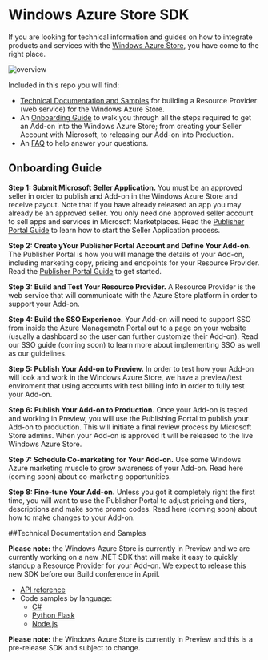 # Windows Azure Store SDK

If you are looking for technical information and guides on how to integrate products and services with the [Windows Azure Store](http://www.windowsazure.com/en-us/store/overview/), you have come to the right place.  

![overview](https://raw.github.com/WindowsAzure/azure-resource-provider-sdk/master/docs/images/azure-store1.png)  

Included in this repo you will find:
- [Technical Documentation and Samples](https://github.com/WindowsAzure/azure-resource-provider-sdk/blob/master/README.md#technical-documentation-and-samples) for building a Resource Provider (web service) for the Windows Azure Store.
- An [Onboarding Guide](https://github.com/WindowsAzure/azure-resource-provider-sdk/blob/master/README.md#onboarding-guide) to walk you through all the steps required to get an Add-on into the Windows Azure Store; from creating your Seller Account with Microsoft, to releasing our Add-on into Production.
- An [FAQ](https://github.com/WindowsAzure/azure-resource-provider-sdk/tree/master/docs/faq.md) to help answer your questions.

## Onboarding Guide

**Step 1: Submit Microsoft Seller Application.**  You must be an approved seller in order to publish and Add-on in the Windows Azure Store and receive payout.  Note that if you have already released an app you may already be an approved seller.  You only need one approved seller account to sell apps and services in Microsoft Marketplaces.  Read the [Publisher Portal Guide](https://github.com/WindowsAzure/azure-resource-provider-sdk/tree/master/docs/publisher-portal.md) to learn how to start the Seller Application process.

**Step 2: Create yYour Publisher Portal Account and Define Your Add-on.**  The Publisher Portal is how you will manage the details of your Add-on, including marketing copy, pricing and endpoints for your Resource Provider.  Read the [Publisher Portal Guide](https://github.com/WindowsAzure/azure-resource-provider-sdk/tree/master/docs/publisher-portal.md) to get started.

**Step 3: Build and Test Your Resource Provider.**  A Resource Provider is the web service that will communicate with the Azure Store platform in order to support your Add-on.

**Step 4: Build the SSO Experience.** Your Add-on will need to support SSO from inside the Azure Managemetn Portal out to a page on your website (usually a dashboard so the user can further customize their Add-on).  Read our SSO guide (coming soon) to learn more about implementing SSO as well as our guidelines.

**Step 5: Publish Your Add-on to Preview.**  In order to test how your Add-on will look and work in the Windows Azure Store, we have a preview/test enviroment that using accounts with test billing info in order to fully test your Add-on.

**Step 6: Publish Your Add-on to Production.** Once your Add-on is tested and working in Preview, you will use the Publishing Portal to publish your Add-on to production.  This will initiate a final review process by Microsoft Store admins.  When your Add-on is approved it will be released to the live Windows Azure Store.

**Step 7: Schedule Co-marketing for Your Add-on.** Use some Windows Azure marketing muscle to grow awareness of your Add-on.  Read here (coming soon) about co-marketing opportunities.

**Step 8: Fine-tune Your Add-on.**  Unless you got it completely right the first time, you will want to use the Publisher Portal to adjust pricing and tiers, descriptions and make some promo codes.  Read here (coming soon) about how to make changes to your Add-on.

##Technical Documentation and Samples

**Please note:** the Windows Azure Store is currently in Preview and we are currently working on a new .NET SDK that will make it easy to quickly standup a Resource Provider for your Add-on.  We expect to release this new SDK before our Build conference in April.

- [API reference](https://github.com/WindowsAzure/azure-resource-provider-sdk/tree/master/docs)
- Code samples by language:
  - [C#](https://github.com/MetricsHub/AzureStoreRP)
  - [Python Flask](https://github.com/WindowsAzure/azure-resource-provider-sdk/tree/master/samples/python-flask)
  - [Node.js](https://github.com/auth0/node-azure-store)


**Please note:** the Windows Azure Store is currently in Preview and this is a pre-release SDK and subject to change.
